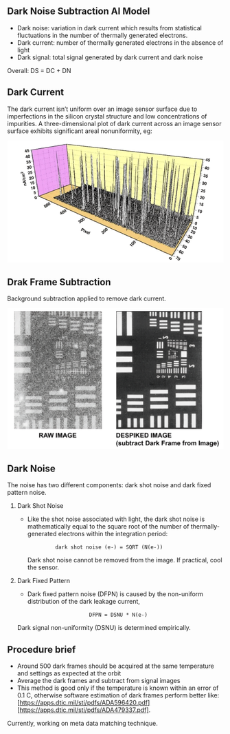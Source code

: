 ## Dark Noise Subtraction AI Model

- Dark noise: variation in dark current which results from statistical fluctuations in the number of thermally generated electrons. 
- Dark current: number of thermally generated electrons in the absence of light
- Dark signal: total signal generated by dark current and dark noise

Overall: DS = DC + DN

## Dark Current
The dark current isn’t uniform over an image sensor surface due to imperfections in the silicon crystal structure and low concentrations of impurities. 
A three-dimensional plot of dark current across an image sensor surface exhibits significant areal nonuniformity, eg:

![Dark_current_image.png](Dark_current_image.png)

## Drak Frame Subtraction
Background subtraction applied to remove dark current.

![dark_frame_subtraction.png](dark_frame_subtraction.png)

## Dark Noise
The noise has two different components: dark shot noise and dark fixed pattern noise.

1. Dark Shot Noise
    - Like the shot noise associated with light, the dark shot noise is mathematically equal to the square root of the number of thermally-generated electrons within the integration period:

                   dark shot noise (e-) = SQRT (N(e-))

        Dark shot noise cannot be removed from the image. If practical, cool the sensor.

2. Dark Fixed Pattern
    - Dark fixed pattern noise (DFPN) is caused by the non-uniform distribution of the dark leakage current, 

                              DFPN = DSNU * N(e-)

    Dark signal non-uniformity (DSNU) is determined empirically.

## Procedure brief

- Around 500 dark frames should be acquired at the same temperature and settings as expected at the orbit
- Average the dark frames and subtract from signal images
- This method is good only if the temperature is known within an error of 0.1 C, otherwise software estimation of dark frames perform better like: [https://apps.dtic.mil/sti/pdfs/ADA596420.pdf] [https://apps.dtic.mil/sti/pdfs/ADA479337.pdf].

Currently, working on meta data matching technique. 
